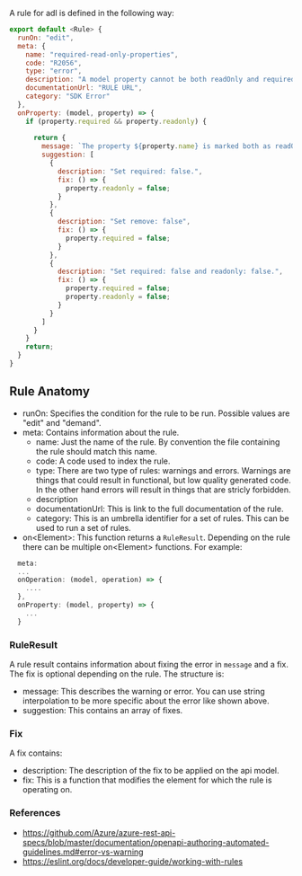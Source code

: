 A rule for adl is defined in the following way:

```js
export default <Rule> {
  runOn: "edit",
  meta: {
    name: "required-read-only-properties",
    code: "R2056",
    type: "error",
    description: "A model property cannot be both readOnly and required.",
    documentationUrl: "RULE URL",
    category: "SDK Error"
  },
  onProperty: (model, property) => {
    if (property.required && property.readonly) {
      
      return {
        message: `The property ${property.name} is marked both as readOnly and required, which is forbidden.`,
        suggestion: [
          {
            description: "Set required: false.",
            fix: () => {
              property.readonly = false;
            }
          },
          {
            description: "Set remove: false",
            fix: () => {
              property.required = false;
            }
          },
          {
            description: "Set required: false and readonly: false.",
            fix: () => {
              property.required = false;
              property.readonly = false;
            }
          }
        ]
      } 
    }
    return;
  }
}
```

## Rule Anatomy

- runOn: Specifies the condition for the rule to be run. Possible values are "edit" and "demand". 
- meta: Contains information about the rule.
    - name: Just the name of the rule. By convention the file containing the rule should match this name.
    - code: A code used to index the rule.
    - type: There are two type of rules: warnings and errors. Warnings are things that could result in functional, but low quality generated code. In the other hand errors will result in things that are stricly forbidden.
    - description
    - documentationUrl: This is link to the full documentation of the rule. 
    - category: This is an umbrella identifier for a set of rules. This can be used to run a set of rules.
- on\<Element>: This function returns a `RuleResult`. Depending on the rule there can be multiple on\<Element> functions. For example:

``` js
  meta: 
  ...
  onOperation: (model, operation) => {
    ....
  },
  onProperty: (model, property) => {
    ...
  }
```

### RuleResult

A rule result contains information about fixing the error in `message` and a fix. The fix is optional depending on the rule. The structure is:
 
- message: This describes the warning or error. You can use string interpolation to be more specific about the error like shown above.
- suggestion: This contains an array of fixes.

### Fix

A fix contains:

- description: The description of the fix to be applied on the api model.
- fix: This is a function that modifies the element for which the rule is operating on.


### References
- https://github.com/Azure/azure-rest-api-specs/blob/master/documentation/openapi-authoring-automated-guidelines.md#error-vs-warning
- https://eslint.org/docs/developer-guide/working-with-rules